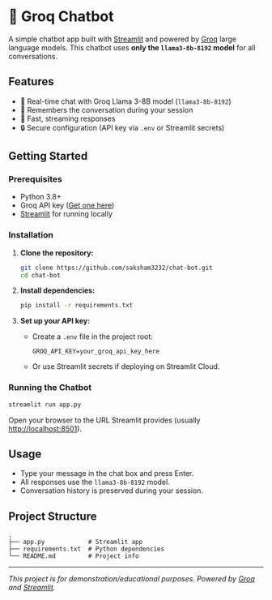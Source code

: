 # 🤖 Groq Chatbot

A simple chatbot app built with [Streamlit](https://streamlit.io/) and powered by [Groq](https://groq.com/) large language models.
This chatbot uses **only the `llama3-8b-8192` model** for all conversations.

## Features

- 💬 Real-time chat with Groq Llama 3-8B model (`llama3-8b-8192`)
- 🧠 Remembers the conversation during your session
- 🚀 Fast, streaming responses
- 🔒 Secure configuration (API key via `.env` or Streamlit secrets)

## Getting Started

### Prerequisites

- Python 3.8+
- Groq API key ([Get one here](https://console.groq.com/))
- [Streamlit](https://streamlit.io/) for running locally

### Installation

1. **Clone the repository:**
   ```bash
   git clone https://github.com/saksham3232/chat-bot.git
   cd chat-bot
   ```

2. **Install dependencies:**
   ```bash
   pip install -r requirements.txt
   ```

3. **Set up your API key:**
   - Create a `.env` file in the project root:
     ```
     GROQ_API_KEY=your_groq_api_key_here
     ```
   - Or use Streamlit secrets if deploying on Streamlit Cloud.

### Running the Chatbot

```bash
streamlit run app.py
```
Open your browser to the URL Streamlit provides (usually [http://localhost:8501](http://localhost:8501)).

## Usage

- Type your message in the chat box and press Enter.
- All responses use the `llama3-8b-8192` model.
- Conversation history is preserved during your session.

## Project Structure

```
.
├── app.py            # Streamlit app
├── requirements.txt  # Python dependencies
└── README.md         # Project info
```



---

*This project is for demonstration/educational purposes. Powered by [Groq](https://groq.com/) and [Streamlit](https://streamlit.io/).*
